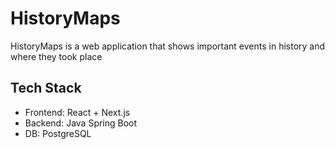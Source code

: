 # HistoryMaps
HistoryMaps is a web application that shows important events in history and where they took place
## Tech Stack
* Frontend: React + Next.js
* Backend: Java Spring Boot
* DB: PostgreSQL
